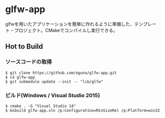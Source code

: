 # glfw-app

glfwを用いたアプリケーションを簡単に作れるように準備した、テンプレート・プロジェクト。CMakeでコンパイルし実行できる。

## Hot to Build

### ソースコードの取得

```
$ git clone https://github.com/oguna/glfw-app.git
$ cd glfw-app
$ git submodule update --init -- "lib/glfw"
```

### ビルド(Windows / Visual Studio 2015)

```
$ cmake . -G "Visual Studio 14"
$ msbuild glfw-app.sln /p:Configuratino=MinSizeRel /p:Platform=win32
```
